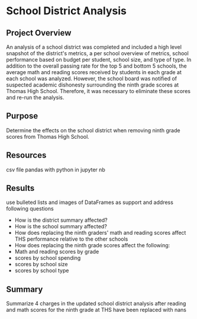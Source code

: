 # School District Analysis

## Project Overview

An analysis of a school district was completed and included a high level snapshot of the district's metrics, a per school overview of metrics, school performance based on budget per student, school size, and type of type.  In addition to the overall passing rate for the top 5 and bottom 5 schools, the average math and reading scores received by students in each grade at each school was analyzed.  However, the school board was notified of suspected academic dishonesty surrounding the ninth grade scores at Thomas High School.  Therefore, it was necessary to eliminate these scores and re-run the analysis.

## Purpose
Determine the effects on the school district when removing ninth grade scores from Thomas High School.

## Resources
csv file
pandas with python in jupyter nb

## Results
use bulleted lists and images of DataFrames as support and address following questions

- How is the district summary affected?
- How is the school summary affected?
- How does replacing the ninth graders' math and reading scores affect THS performance relative to the other schools
- How does replacing the ninth grade scores affect the following:
 - Math and reading scores by grade
 - scores by school spending
 - scores by school size
 - scores by school type

## Summary

Summarize 4 charges in the updated school district analysis after reading and math scores for the ninth grade at THS have been replaced with nans